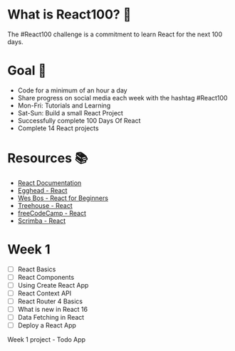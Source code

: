 # What is React100? 🤔
The #React100 challenge is a commitment to learn React for the next 100 days.

# Goal 🚀
* Code for a minimum of an hour a day
* Share progress on social media each week with the hashtag #React100
* Mon-Fri: Tutorials and Learning
* Sat-Sun: Build a small React Project
* Successfully complete 100 Days Of React
* Complete 14 React projects

# Resources 📚
* [React Documentation](https://reactjs.org// "React Documentation")
* [Egghead - React](https://egghead.io/courses/the-beginner-s-guide-to-react// "Egghead - React")
* [Wes Bos - React for Beginners](https://reactforbeginners.com// "Wes Bos - React for Beginners")
* [Treehouse - React](https://teamtreehouse.com/tracks/learn-react// "Treehouse - React")
* [freeCodeCamp - React](https://www.freecodecamp.org/learn/front-end-libraries/react// "freeCodeCamp - React")
* [Scrimba - React](https://scrimba.com/learn/learnreact// "Scrimba - React")

# Week 1

- [ ] React Basics
- [ ] React Components
- [ ] Using Create React App
- [ ] React Context API
- [ ] React Router 4 Basics
- [ ] What is new in React 16
- [ ] Data Fetching in React
- [ ] Deploy a React App

Week 1 project - Todo App
